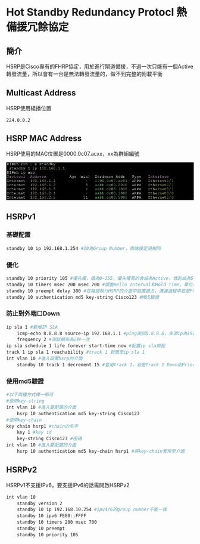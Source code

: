 # Hot Standby Redundancy Protocl 熱備援冗餘協定 #

## 簡介 ##

HSRP是Cisco專有的FHRP協定，用於進行閘道備援，不過一次只能有一個Active轉發流量，所以會有一台是無法轉發流量的，做不到完整的附載平衡

## Multicast Address ##

HSRP使用組播位置

    224.0.0.2

## HSRP MAC Address ##

HSRP使用的MAC位置是0000.0c07.acxx，xx為群組編號

![](Image/MAC.png)

## HSRPv1 ##

### 基礎配置 ###

```bash
standby 10 ip 192.168.1.254 #10為Group Number，兩端設定須相同
```
### 優化 ###

```bash
standby 10 priority 105 #優先權，值為0~255，優先權高的會成為Active，低的成為Standby，預設為100
standby 10 timers msec 200 msec 700 #調整Hello Interval和Hold Time，單位為毫秒，預設Hello Interval為3秒，Hold Time為10秒導致溝通速度慢，可適當調整以增進效能
standby 10 preempt delay 300 #在每個執行HSRP的介面中設置搶占，溝通過程中若是Priority發生變化，會依照最新的Priority決定設備將扮演Active or Standby，不一定要配置Delay，配置Preempt Delay用意是當故障接口重新復原後，將檢測到有一Active，Standby會先等待Delay時間後再接管Active，避免Active路由器未準備好就直接進行接管，可能會有一段時間無法上網的情況，可以依情況以及機器效能調整Delay時間
standby 10 authentication md5 key-string Cisco123 #MD5驗證
```

### 防止對外端口Down ### 

```bash
ip sla 1 #新增IP SLA
    icmp-echo 8.8.8.8 source-ip 192.168.1.1 #ping測試8.8.8.8，來源ip為192.168.1.1
    frequency 2 #測試頻率為2秒一次
ip sla schedule 1 life forever start-time now #配置ip sla排程
track 1 ip sla 1 reachability #track 1 對應至ip sla 1
int vlan 10 #進入設置hsrp的介面
    standby 10 track 1 decrement 15 #套用track 1，若是Track 1 Down則Priority減15 ，追蹤對外介面，當介面出現問題時會自動將Priority降低，使其他正常的設備扮演Active
```

### 使用md5驗證 ###

```bash
#以下兩種方式擇一即可
#使用key-string
int vlan 10 #進入要配置的介面
    hsrp 10 authentication md5 key-string Cisco123
#使用key-chain
key chain hsrp1 #chain的名字
    key 1 #key id 
    key-string Cisco123 #密碼
int vlan 10 #進入要配置的介面
    hsrp 10 authentication md5 key-chain hsrp1 #將key-chain套用至介面
```

## HSRPv2 ##

HSRPv1不支援IPv6，要支援IPv6的話需開啟HSRPv2

```bash
int vlan 10
    standby version 2
    standby 10 ip 192.168.10.254 #ipv4/6的group number不能一樣
    standby 10 ipv6 FE80::FFFF
    standby 10 timers 200 msec 700 
    standby 10 preempt 
    standby 10 priority 105 
```